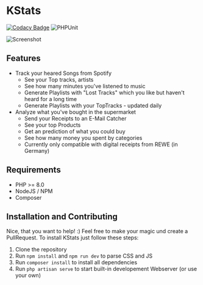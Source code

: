 # KStats

[![Codacy Badge](https://app.codacy.com/project/badge/Grade/4dfdd959ca7f4b07b7b6fd57f1f92c91)](https://www.codacy.com/gh/MrKrisKrisu/KStats/dashboard)
![PHPUnit](https://github.com/MrKrisKrisu/KStats/workflows/PHPUnit/badge.svg)

![Screenshot](screenshot.png)

## Features

* Track your heared Songs from Spotify
    * See your Top tracks, artists
    * See how many minutes you've listened to music
    * Generate Playlists with "Lost Tracks" which you like but haven't heard for a long time
    * Generate Playlists with your TopTracks - updated daily
* Analyze what you've bought in the supermarket
    * Send your Receipts to an E-Mail Catcher
    * See your top Products
    * Get an prediction of what you could buy
    * See how many money you spent by categories
    * Currently only compatible with digital receipts from REWE (in Germany)

## Requirements

* PHP >= 8.0
* NodeJS / NPM
* Composer

## Installation and Contributing

Nice, that you want to help! :) Feel free to make your magic und create a PullRequest. To install KStats just follow
these steps:

1. Clone the repository
2. Run ``npm install`` and ``npm run dev`` to parse CSS and JS
3. Run ``composer install`` to install all dependencies
4. Run ``php artisan serve`` to start built-in developement Webserver (or use your own)
